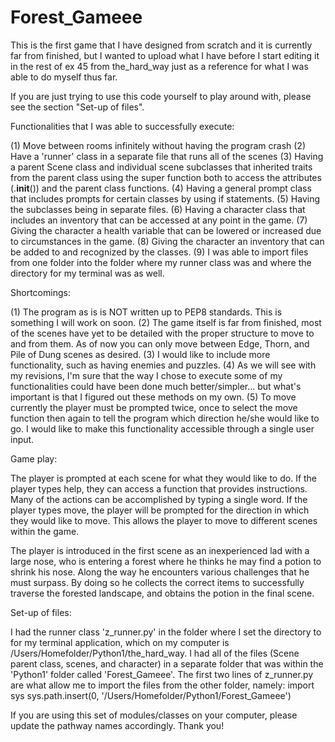 # Forest_Gameee


This is the first game that I have designed from scratch and it is currently far from 
finished, but I wanted to upload what I have before I start editing it in the rest of
ex 45 from the_hard_way just as a reference for what I was able to do myself thus far.

If you are just trying to use this code yourself to play around with, please see the section "Set-up of files".

Functionalities that I was able to successfully execute:

(1) Move between rooms infinitely without having the program crash
(2) Have a 'runner' class in a separate file that runs all of the scenes
(3) Having a parent Scene class and individual scene subclasses that inherited traits from
the parent class using the super function both to access the attributes (.__init__()) and the parent class functions. 
(4) Having a general prompt class that includes prompts for certain classes by using if statements.
(5) Having the subclasses being in separate files.
(6) Having a character class that includes an inventory that can be accessed at any point
in the game.
(7) Giving the character a health variable that can be lowered or increased due to 
circumstances in the game.
(8) Giving the character an inventory that can be added to and recognized by the classes.
(9) I was able to import files from one folder into the folder where my runner class was
and where the directory for my terminal was as well. 


Shortcomings:

(1) The program as is is NOT written up to PEP8 standards. This is something I will work on soon.
(2) The game itself is far from finished, most of the scenes have yet to be detailed
with the proper structure to move to and from them. As of now you can only move between
Edge, Thorn, and Pile of Dung scenes as desired. 
(3) I would like to include more functionality, such as having enemies and puzzles. 
(4) As we will see with my revisions, I'm sure that the way I chose to execute some of my
functionalities could have been done much better/simpler... but what's important is that
I figured out these methods on my own. 
(5) To move currently the player must be prompted twice, once to select the move function
then again to tell the program which direction he/she would like to go. I would like
to make this functionality accessible through a single user input. 


Game play:

The player is prompted at each scene for what they would like to do. If the player types
help, they can access a function that provides instructions.
Many of the actions can be accomplished by typing a single word.
If the player types move, the player will be prompted for the direction in which they would like to move. This allows the player to move to different scenes within the game. 

The player is introduced in the first scene as an inexperienced lad with a large nose,
who is entering a forest where he thinks he may find a potion to shrink his nose.
Along the way he encounters various challenges that he must surpass. By doing so he collects the correct items to successfully traverse the forested landscape, and obtains the potion in the final scene. 


Set-up of files:

I had the runner class 'z_runner.py' in the folder where I set the directory to for my terminal application, which on my computer is /Users/Homefolder/Python1/the_hard_way. 
I had all of the files (Scene parent class, scenes, and character) in a separate folder that was within the 'Python1' folder called 'Forest_Gameee'. 
The first two lines of z_runner.py are what allow me to import the files from the other folder, namely:
import sys
sys.path.insert(0, '/Users/Homefolder/Python1/Forest_Gameee') 

If you are using this set of modules/classes on your computer, please update the pathway names accordingly. Thank you! 

